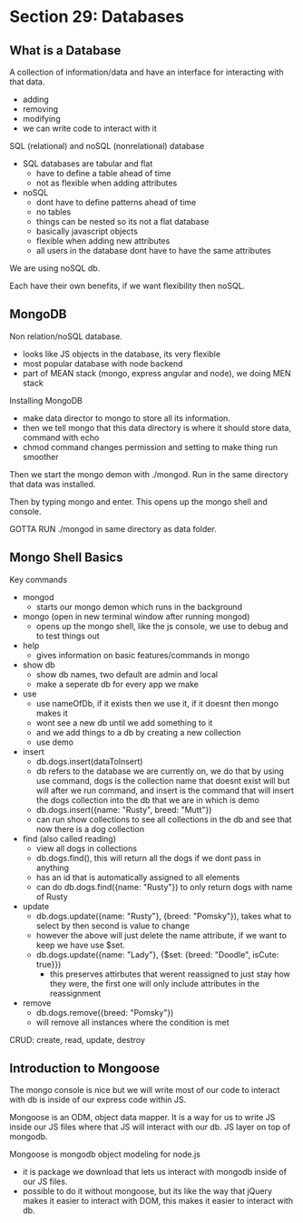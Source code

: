 # Section 29: Databases

## What is a Database

A collection of information/data and have an interface for interacting with that data.

- adding
- removing
- modifying
- we can write code to interact with it

SQL (relational) and noSQL (nonrelational) database

- SQL databases are tabular and flat
  - have to define a table ahead of time
  - not as flexible when adding attributes
- noSQL
  - dont have to define patterns ahead of time
  - no tables
  - things can be nested so its not a flat database
  - basically javascript objects
  - flexible when adding new attributes
  - all users in the database dont have to have the same attributes

We are using noSQL db.

Each have their own benefits, if we want flexibility then noSQL.

## MongoDB

Non relation/noSQL database.

- looks like JS objects in the database, its very flexible
- most popular database with node backend
- part of MEAN stack (mongo, express angular and node), we doing MEN stack

Installing MongoDB

- make data director to mongo to store all its information.
- then we tell mongo that this data directory is where it should store data, command with echo
- chmod command changes permission and setting to make thing run smoother

Then we start the mongo demon with ./mongod. Run in the same directory that data was installed.

Then by typing mongo and enter. This opens up the mongo shell and console.

GOTTA RUN ./mongod in same directory as data folder.

## Mongo Shell Basics

Key commands

- mongod
  - starts our mongo demon which runs in the background
- mongo (open in new terminal window after running mongod)
  - opens up the mongo shell, like the js console, we use to debug and to test things out
- help
  - gives information on basic features/commands in mongo
- show db
  - show db names, two default are admin and local
  - make a seperate db for every app we make
- use
  - use nameOfDb, if it exists then we use it, if it doesnt then mongo makes it
  - wont see a new db until we add something to it
  - and we add things to a db by creating a new collection
  - use demo
- insert
  - db.dogs.insert(dataToInsert)
  - db refers to the database we are currently on, we do that by using use command, dogs is the collection name that doesnt exist will but will after we run command, and insert is the command that will insert the dogs collection into the db that we are in which is demo
  - db.dogs.insert({name: "Rusty", breed: "Mutt"})
  - can run show collections to see all collections in the db and see that now there is a dog collection
- find (also called reading)
  - view all dogs in collections
  - db.dogs.find(), this will return all the dogs if we dont pass in anything
  - has an id that is automatically assigned to all elements
  - can do db.dogs.find({name: "Rusty"}) to only return dogs with name of Rusty
- update
  - db.dogs.update({name: "Rusty"}, {breed: "Pomsky"}), takes what to select by then second is value to change
  - however the above will just delete the name attribute, if we want to keep we have use $set.
  - db.dogs.update({name: "Lady"}, {$set: {breed: "Doodle", isCute: true}})
    - this preserves attirbutes that werent reassigned to just stay how they were, the first one will only include attributes in the reassignment
- remove
  - db.dogs.remove({breed: "Pomsky"})
  - will remove all instances where the condition is met

CRUD: create, read, update, destroy

## Introduction to Mongoose

The mongo console is nice but we will write most of our code to interact with db is inside of our express  code within JS.

Mongoose is an ODM, object data mapper. It is a way for us to write JS inside our JS files where that JS will interact with our db. JS layer on top of mongodb.

Mongoose is mongodb object modeling for node.js

- it is package we download that lets us interact with mongodb inside of our JS files.
- possible to do it without mongoose, but its like the way that jQuery makes it easier to interact with DOM, this makes it easier to interact with db.
